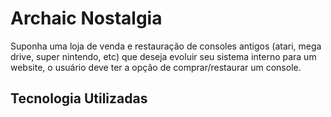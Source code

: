 # Archaic Nostalgia

Suponha uma loja de venda e restauração de consoles antigos (atari, mega drive, super nintendo, etc) que deseja evoluir seu sistema interno para um website, o usuário deve ter a opção de comprar/restaurar um console.

## Tecnologia Utilizadas

